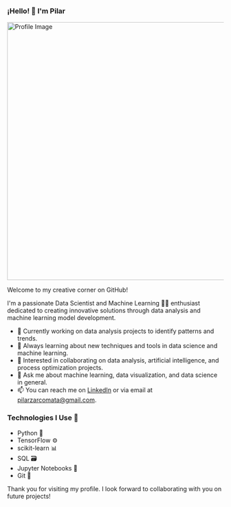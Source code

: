 ### ¡Hello! 👋 I'm Pilar

<img src="https://github.com/Pilizmt/Pilizmt/assets/142118783/732ea4cb-d345-4382-9ede-af5920a5bf69" alt="Profile Image" width="600">

Welcome to my creative corner on GitHub!

I'm a passionate Data Scientist and Machine Learning 🧙‍♂️ enthusiast dedicated to creating innovative solutions through data analysis and machine learning model development.

- 🔭 Currently working on data analysis projects to identify patterns and trends.
- 🌱 Always learning about new techniques and tools in data science and machine learning.
- 👯 Interested in collaborating on data analysis, artificial intelligence, and process optimization projects.
- 💬 Ask me about machine learning, data visualization, and data science in general.
- 📫 You can reach me on [LinkedIn](www.linkedin.com/in/pilarzarcomata) or via email at [pilarzarcomata@gmail.com](mailto:pilarzarcomata@gmail.com).

### Technologies I Use 🚀

- Python 🐍
- TensorFlow ⚙️
- scikit-learn 📊
- SQL 🗃️
- Jupyter Notebooks 📓
- Git 🌳
  
Thank you for visiting my profile. I look forward to collaborating with you on future projects!

















